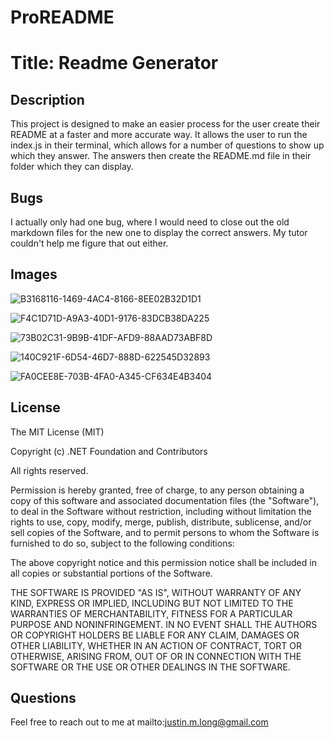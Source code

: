 # ProREADME

# Title: Readme Generator

## Description
This project is designed to make an easier process for the user create their README at a faster and more accurate way.  It allows the user to run the index.js in their terminal, which allows for a number of questions to show up which they answer.  The answers then create the README.md file in their folder which they can display.

## Bugs
I actually only had one bug, where I would need to close out the old markdown files for the new one to display the correct answers.  My tutor couldn't help me figure that out either.

## Images
![B3168116-1469-4AC4-8166-8EE02B32D1D1](https://user-images.githubusercontent.com/79759725/123996157-09a78b00-d99d-11eb-991b-f2eb8c0554f7.png)

![F4C1D71D-A9A3-40D1-9176-83DCB38DA225](https://user-images.githubusercontent.com/79759725/123996172-0f04d580-d99d-11eb-82b4-f789900889f6.png)

![73B02C31-9B9B-41DF-AFD9-88AAD73ABF8D](https://user-images.githubusercontent.com/79759725/123996197-14622000-d99d-11eb-9bce-5d722e07ca13.png)

![140C921F-6D54-46D7-888D-622545D32893](https://user-images.githubusercontent.com/79759725/123996214-1926d400-d99d-11eb-8b3f-f0316722775d.png)

![FA0CEE8E-703B-4FA0-A345-CF634E4B3404](https://user-images.githubusercontent.com/79759725/124037145-18a63180-d9cd-11eb-8eaa-f0cc1662ba3a.png)


## License
The MIT License (MIT)

Copyright (c) .NET Foundation and Contributors

All rights reserved.

Permission is hereby granted, free of charge, to any person obtaining a copy of this software and associated documentation files (the "Software"), to deal in the Software without restriction, including without limitation the rights to use, copy, modify, merge, publish, distribute, sublicense, and/or sell copies of the Software, and to permit persons to whom the Software is furnished to do so, subject to the following conditions:

The above copyright notice and this permission notice shall be included in all copies or substantial portions of the Software.

THE SOFTWARE IS PROVIDED "AS IS", WITHOUT WARRANTY OF ANY KIND, EXPRESS OR IMPLIED, INCLUDING BUT NOT LIMITED TO THE WARRANTIES OF MERCHANTABILITY, FITNESS FOR A PARTICULAR PURPOSE AND NONINFRINGEMENT. IN NO EVENT SHALL THE AUTHORS OR COPYRIGHT HOLDERS BE LIABLE FOR ANY CLAIM, DAMAGES OR OTHER LIABILITY, WHETHER IN AN ACTION OF CONTRACT, TORT OR OTHERWISE, ARISING FROM, OUT OF OR IN CONNECTION WITH THE SOFTWARE OR THE USE OR OTHER DEALINGS IN THE SOFTWARE.

## Questions
Feel free to reach out to me at mailto:justin.m.long@gmail.com
